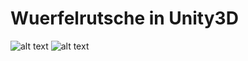 # Wuerfelrutsche in Unity3D

![alt text](https://raw.githubusercontent.com/Fynmar91/Brackeys/master/1.png)
![alt text](https://raw.githubusercontent.com/Fynmar91/Brackeys/master/2.png)

